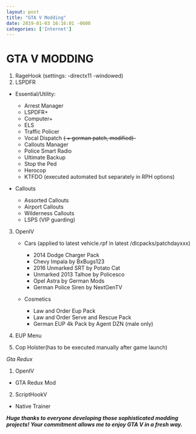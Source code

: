 ```yaml
---
layout: post 
title: "GTA V Modding" 
date: 2019-01-03 16:16:01 -0600 
categories: ['Internet'] 
--- 
```


# GTA V MODDING

1. RageHook (settings: -directx11 -windowed)
2. LSPDFR
  * Essential/Utility:
    * Arrest Manager
    * LSPDFR+
    * Computer+
    * ELS
    * Traffic Policer
    * Vocal Dispatch ~~( + german patch, modified)-~~
    * Callouts Manager
    * Police Smart Radio
    * Ultimate Backup
    * Stop the Ped
    * Herocop
    * KTFDO (executed automated but separately in RPH options)
  
  * Callouts
    * Assorted Callouts
    * Airport Callouts
    * Wilderness Callouts
    * LSPS (VIP guarding)
 
3. OpenIV 
   
   * Cars (applied to latest vehicle.rpf in latest /dlcpacks/patchdayxxx)
     * 2014 Dodge Charger Pack
     * Chevy Impala by BxBugs123
     * 2016 Unmarked SRT by Potato Cat
     * Unmarked 2013 Talhoe by Policesco
     * Opel Astra by German Mods
     * German Police Siren by NextGenTV
   
   * Cosmetics
     * Law and Order Eup Pack
     * Law and Order Serve and Rescue Pack
     * German EUP 4k Pack by Agent DZN (male only)

4. EUP Menu

5. Cop Holster(has to be executed manually after game launch)


_Gta Redux_
 
 1. OpenIV
   * GTA Redux Mod
 2. ScriptHookV
   * Native Trainer
   
 ___Huge thanks to everyone developing those sophisticated modding projects! Your commitment allows me to enjoy GTA V in a fresh way.___
